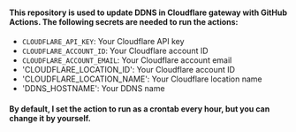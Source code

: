 #### This repository is used to update DDNS in Cloudflare gateway with GitHub Actions. The following secrets are needed to run the actions:
- `CLOUDFLARE_API_KEY`: Your Cloudflare API key
- `CLOUDFLARE_ACCOUNT_ID`: Your Cloudflare account ID
- `CLOUDFLARE_ACCOUNT_EMAIL`: Your Cloudflare account email
- 'CLOUDFLARE_LOCATION_ID': Your Cloudflare account ID
- 'CLOUDFLARE_LOCATION_NAME': Your Cloudflare location name
- 'DDNS_HOSTNAME': Your DDNS name

#### By default, I set the action to run as a crontab every hour, but you can change it by yourself.
